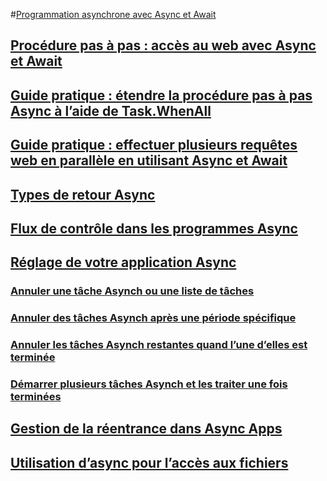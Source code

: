 #[Programmation asynchrone avec Async et Await](index.md)
## [Procédure pas à pas : accès au web avec Async et Await](walkthrough-accessing-the-web-by-using-async-and-await.md)
## [Guide pratique : étendre la procédure pas à pas Async à l’aide de Task.WhenAll](how-to-extend-the-async-walkthrough-by-using-task-whenall.md)
## [Guide pratique : effectuer plusieurs requêtes web en parallèle en utilisant Async et Await](how-to-make-multiple-web-requests-in-parallel-by-using-async-and-await.md)
## [Types de retour Async](async-return-types.md)
## [Flux de contrôle dans les programmes Async](control-flow-in-async-programs.md)
## [Réglage de votre application Async](fine-tuning-your-async-application.md)
### [Annuler une tâche Asynch ou une liste de tâches](cancel-an-async-task-or-a-list-of-tasks.md)
### [Annuler des tâches Asynch après une période spécifique](cancel-async-tasks-after-a-period-of-time.md)
### [Annuler les tâches Asynch restantes quand l’une d’elles est terminée](cancel-remaining-async-tasks-after-one-is-complete.md)
### [Démarrer plusieurs tâches Asynch et les traiter une fois terminées](start-multiple-async-tasks-and-process-them-as-they-complete.md)
## [Gestion de la réentrance dans Async Apps](handling-reentrancy-in-async-apps.md)
## [Utilisation d’async pour l’accès aux fichiers](using-async-for-file-access.md)
